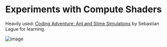 ﻿# Experiments with Compute Shaders

Heavily used: [Coding Adventure: Ant and Slime Simulations](https://www.youtube.com/watch?v=X-iSQQgOd1A) by Sebastian Lague
for learning.

![image](https://github.com/jasonjmcghee/compute-shaders/assets/1522149/8c6a750a-2d55-4b14-b755-c4b3af2cc2ae)
